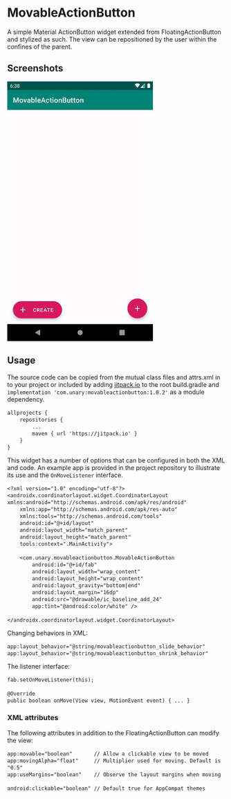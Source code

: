 # MovableActionButton
A simple Material ActionButton widget extended from FloatingActionButton and stylized as such. The view can be repositioned by the user within the confines of the parent.
## Screenshots
<img src="/art/screenshot-animation.gif" alt="Screenshot" height=600>

## Usage
The source code can be copied from the mutual class files and attrs.xml in to your project or included by adding [jitpack.io](https://jitpack.io/#com.unary/movableactionbutton) to the root build.gradle and `implementation 'com.unary:movableactionbutton:1.0.2'` as a module dependency.
```
allprojects {
    repositories {
        ...
        maven { url 'https://jitpack.io' }
    }
}
```
This widget has a number of options that can be configured in both the XML and code. An example app is provided in the project repository to illustrate its use and the `OnMoveListener` interface.
```
<?xml version="1.0" encoding="utf-8"?>
<androidx.coordinatorlayout.widget.CoordinatorLayout xmlns:android="http://schemas.android.com/apk/res/android"
    xmlns:app="http://schemas.android.com/apk/res-auto"
    xmlns:tools="http://schemas.android.com/tools"
    android:id="@+id/layout"
    android:layout_width="match_parent"
    android:layout_height="match_parent"
    tools:context=".MainActivity">

    <com.unary.movableactionbutton.MovableActionButton
        android:id="@+id/fab"
        android:layout_width="wrap_content"
        android:layout_height="wrap_content"
        android:layout_gravity="bottom|end"
        android:layout_margin="16dp"
        android:src="@drawable/ic_baseline_add_24"
        app:tint="@android:color/white" />
        
</androidx.coordinatorlayout.widget.CoordinatorLayout>
```
Changing behaviors in XML:
```
app:layout_behavior="@string/movableactionbutton_slide_behavior"
app:layout_behavior="@string/movableactionbutton_shrink_behavior"
```
The listener interface:
```
fab.setOnMoveListener(this);

@Override
public boolean onMove(View view, MotionEvent event) { ... }
```

### XML attributes
The following attributes in addition to the FloatingActionButton can modify the view:
```
app:movable="boolean"       // Allow a clickable view to be moved
app:movingAlpha="float"     // Multiplier used for moving. Default is "0.5"
app:useMargins="boolean"    // Observe the layout margins when moving

android:clickable="boolean" // Default true for AppCompat themes
```
